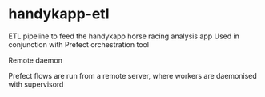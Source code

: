 # handykapp-etl

ETL pipeline to feed the handykapp horse racing analysis app
Used in conjunction with Prefect orchestration tool

Remote daemon

Prefect flows are run from a remote server, where workers are daemonised with supervisord
